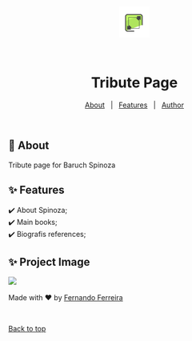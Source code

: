 <div align="center" id="top"> 
  <img src="./assets/Screenshot_2020-08-28 Front-end Alura - Cursos online de tecnologia.png" alt="Responsive Web Design" />

  &#xa0;

  <!-- <a href="https://responsivewebdesign.netlify.app">Demo</a> -->
</div>

<h1 align="center">Tribute Page</h1>


<!-- Status -->

<!-- <h4 align="center"> 
	🚧  Responsive Web Design 🚀 Under construction...  🚧
</h4> 

<hr> -->

<p align="center">
  <a href="#dart-about">About</a> &#xa0; | &#xa0; 
  <a href="#sparkles-features">Features</a> &#xa0; | &#xa0;
  <a href="https://github.com/{{YOUR_GITHUB_USERNAME}}" target="_blank">Author</a>
</p>

<br>

## :dart: About ##

Tribute page for Baruch Spinoza

## :sparkles: Features ##

:heavy_check_mark: About Spinoza;\
:heavy_check_mark: Main books;\
:heavy_check_mark: Biografis references;

## :sparkles: Project Image ##

<img src="./assets/Screenshot_2020-08-28 Página tributo.png">

Made with :heart: by <a href="https://github.com/fernando-ff" target="_blank">Fernando Ferreira</a>

&#xa0;

<a href="#top">Back to top</a>

